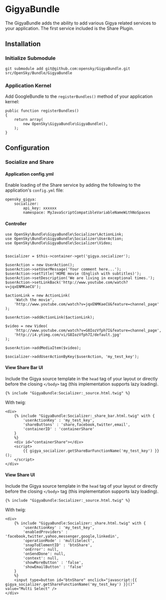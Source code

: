 # GigyaBundle

The GigyaBundle adds the ability to add various Gigya related services
to your application. The first service included is the Share Plugin.

## Installation

### Initialize Submodule

    git submodule add git@github.com:opensky/GigyaBundle.git src/OpenSky/Bundle/GigyaBundle

### Application Kernel

Add GoogleBundle to the `registerBundles()` method of your application kernel:

    public function registerBundles()
    {
        return array(
            new OpenSky\GigyaBundle\GigyaBundle(),
        );
    }

## Configuration

### Socialize and Share

#### Application config.yml

Enable loading of the Share service by adding the following to
the application's `config.yml` file:

    opensky_gigya:
        socializer:
            api_key: xxxxxx
            namespace: MyJavaScriptCompatibleVariableNameWithNoSpaces

#### Controller

    use OpenSky\Bundle\GigyaBundle\Socializer\ActionLink;
    use OpenSky\Bundle\GigyaBundle\Socializer\UserAction;
    use OpenSky\Bundle\GigyaBundle\Socializer\Video;


    $socializer = $this->container->get('gigya.socializer');

    $userAction = new UserAction();
    $userAction->setUserMessage('Your comment here...');
    $userAction->setTitle('HOME movie (English with subtitles)');
    $userAction->setDescription('We are living in exceptional times.');
    $userAction->setLinkBack('http://www.youtube.com/watch?v=jqxENMKaeCU');

    $actionLink = new ActionLink(
        'Watch the movie',
        'http://www.youtube.com/watch?v=jqxENMKaeCU&feature=channel_page'
    );

    $userAction->addActionLink($actionLink);

    $video = new Video(
        'http://www.youtube.com/watch?v=G8IozVfph7I&feature=channel_page',
        'http://i4.ytimg.com/vi/G8IozVfph7I/default.jpg'
    );

    $userAction->addMediaItem($video);

    $socializer->addUserActionByKey($userAction, 'my_test_key');

#### View Share Bar UI

Include the Gigya source template in the `head` tag of your layout or directly before the closing `</body>` tag (this implementation supports lazy loading).

    {% include "GigyaBundle:Socializer:_source.html.twig" %}

With twig:

    <div>
        {% include "GigyaBundle:Socializer:_share_bar.html.twig" with {
            'userActionKey' : 'my_test_key',
            'shareButtons' : 'share,facebook,twitter,email',
            'containerID' : 'containerShare'
        }
        %}
        <div id="containerShare"></div>
        <script>
            {{ gigya_socializer.getShareBarFunctionName('my_test_key') }}();
        </script>
    </div>

#### View Share UI

Include the Gigya source template in the `head` tag of your layout or directly before the closing `</body>` tag (this implementation supports lazy loading).

    {% include "GigyaBundle:Socializer:_source.html.twig" %}

With twig:

    <div>
        {% include "GigyaBundle:Socializer:_share.html.twig" with {
            'userActionKey' : 'my_test_key',
            'enabledProviders' : 'facebook,twitter,yahoo,messenger,google,linkedin',
            'operationMode' : 'multiSelect',
            'snapToElementID' : 'btnShare',
            'onError': null,
            'onSendDone': null,
            'context': null,
            'showMoreButton' : 'false',
            'showEmailButton' : 'false'
        }
        %}
        <input type=button id="btnShare" onclick="javascript:{{ gigya_socializer.getShareFunctionName('my_test_key') }}()" value="Multi Select" />
    </div>
